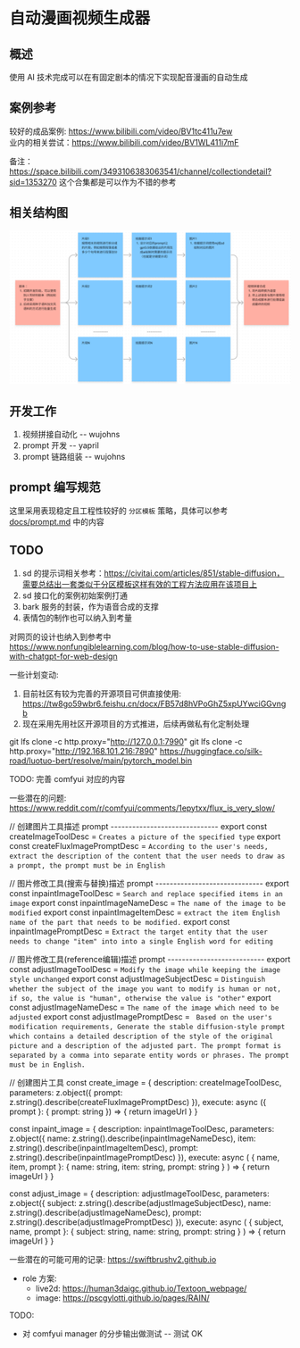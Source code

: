 # 自动漫画视频生成器
## 概述
使用 AI 技术完成可以在有固定剧本的情况下实现配音漫画的自动生成

## 案例参考
较好的成品案例: https://www.bilibili.com/video/BV1tc411u7ew  
业内的相关尝试：https://www.bilibili.com/video/BV1WL411i7mF  

备注：https://space.bilibili.com/3493106383063541/channel/collectiondetail?sid=1353270 这个合集都是可以作为不错的参考  

## 相关结构图
![imgs/struct.png](/imgs/struct.png)

## 开发工作
1. 视频拼接自动化 -- wujohns  
1. prompt 开发 -- yapril
1. prompt 链路组装  -- wujohns

## prompt 编写规范
这里采用表现稳定且工程性较好的 `分区模板` 策略，具体可以参考 [docs/prompt.md](/docs/prompt.md) 中的内容  

## TODO
1. sd 的提示词相关参考：https://civitai.com/articles/851/stable-diffusion，需要总结出一套类似于分区模板这样有效的工程方法应用在该项目上  
1. sd 接口化的案例初始案例打通  
1. bark 服务的封装，作为语音合成的支撑  
1. 表情包的制作也可以纳入到考量  

对网页的设计也纳入到参考中  
https://www.nonfungiblelearning.com/blog/how-to-use-stable-diffusion-with-chatgpt-for-web-design  

一些计划变动:  
1. 目前社区有较为完善的开源项目可供直接使用: https://tw8go59wbr6.feishu.cn/docx/FB57d8hVPoGhZ5xpUYwciGGvngb  
1. 现在采用先用社区开源项目的方式推进，后续再做私有化定制处理  

git lfs clone -c http.proxy="http://127.0.0.1:7990" 
git lfs clone -c http.proxy="http://192.168.101.216:7890" 
https://huggingface.co/silk-road/luotuo-bert/resolve/main/pytorch_model.bin

TODO:
完善 comfyui 对应的内容

一些潜在的问题:
https://www.reddit.com/r/comfyui/comments/1epytxx/flux_is_very_slow/


// 创建图片工具描述 prompt ------------------------------
export const createImageToolDesc = `Creates a picture of the specified type`
export const createFluxImagePromptDesc = `
According to the user's needs, extract the description of the content that the user needs to draw as a prompt, the prompt must be in English
`

// 图片修改工具(搜索与替换)描述 prompt ------------------------------
export const inpaintImageToolDesc = `Search and replace specified items in an image`
export const inpaintImageNameDesc = `The name of the image to be modified`
export const inpaintImageItemDesc = `extract the item English name of the part that needs to be modified.`
export const inpaintImagePromptDesc = `Extract the target entity that the user needs to change "item" into into a single English word for editing`

// 图片修改工具(reference编辑)描述 prompt ---------------------------
export const adjustImageToolDesc = `Modify the image while keeping the image style unchanged`
export const adjustImageSubjectDesc = `Distinguish whether the subject of the image you want to modify is human or not, if so, the value is "human", otherwise the value is "other"`
export const adjustImageNameDesc = `The name of the image which need to be adjusted`
export const adjustImagePromptDesc = `
Based on the user's modification requirements, Generate the stable diffusion-style prompt which contains a detailed description of the style of the original picture and a description of the adjusted part.
The prompt format is separated by a comma into separate entity words or phrases.
The prompt must be in English.`

// 创建图片工具
const create_image = {
  description: createImageToolDesc,
  parameters: z.object({
    prompt: z.string().describe(createFluxImagePromptDesc)
  }),
  execute: async ({ prompt }: { prompt: string }) => {
    return imageUrl
  }
}

const inpaint_image = {
  description: inpaintImageToolDesc,
  parameters: z.object({
    name: z.string().describe(inpaintImageNameDesc),
    item: z.string().describe(inpaintImageItemDesc),
    prompt: z.string().describe(inpaintImagePromptDesc)
  }),
  execute: async (
    { name, item, prompt }:
    { name: string, item: string, prompt: string }
  ) => {
    return imageUrl
  }
}

const adjust_image = {
  description: adjustImageToolDesc,
  parameters: z.object({
    subject: z.string().describe(adjustImageSubjectDesc),
    name: z.string().describe(adjustImageNameDesc),
    prompt: z.string().describe(adjustImagePromptDesc)
  }),
  execute: async (
    { subject, name, prompt }:
    { subject: string, name: string, prompt: string }
  ) => {
    return imageUrl
  }
}

一些潜在的可能可用的记录:
https://swiftbrushv2.github.io


- role 方案:
  - live2d: https://human3daigc.github.io/Textoon_webpage/
  - image: https://pscgylotti.github.io/pages/RAIN/

TODO:
- 对 comfyui manager 的分步输出做测试 -- 测试 OK
